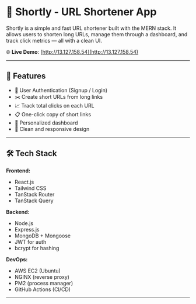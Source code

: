 # 🔗 Shortly - URL Shortener App

Shortly is a simple and fast URL shortener built with the MERN stack. It allows users to shorten long URLs, manage them through a dashboard, and track click metrics — all with a clean UI.

🌐 **Live Demo**: [http://13.127.158.54](http://13.127.158.54)

---

## 🚀 Features

- 🔐 User Authentication (Signup / Login)
- ✂️ Create short URLs from long links
- 📈 Track total clicks on each URL
- 📋 One-click copy of short links
- 🧾 Personalized dashboard
- 🧠 Clean and responsive design

---

## 🛠️ Tech Stack

**Frontend:**
- React.js
- Tailwind CSS
- TanStack Router
- TanStack Query

**Backend:**
- Node.js
- Express.js
- MongoDB + Mongoose
- JWT for auth
- bcrypt for hashing

**DevOps:**
- AWS EC2 (Ubuntu)
- NGINX (reverse proxy)
- PM2 (process manager)
- GitHub Actions (CI/CD)

---



